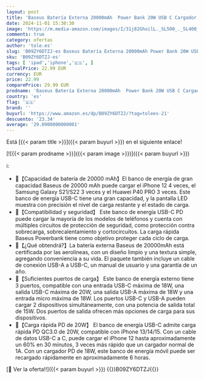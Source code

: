 ```yaml
---
layout: post
title: 'Baseus Batería Externa 20000mAh  Power Bank 20W USB C Cargador Móvil Portátil Carga Rapida 2 Ausgänge Kompatibel mit iPhone 11 12 13 14 15 Series Samsung Galaxy S21 S22 iPad Tablet Huawei Xiaomi OPPO'
date: 2024-11-01 15:30:30
image: 'https://m.media-amazon.com/images/I/31j82GhoilL._SL500_._SL400_.jpg'
comments: true
category: ofertas
author: 'tole.es'
slug: 'B09ZY6DTZJ-es Baseus Batería Externa 20000mAh Power Bank 20W USB C...'
sku: 'B09ZY6DTZJ-es'
tags: [ 'ipad','iphone','🇪🇸', ]
actualPrice: 22.99 EUR
currency: EUR
price: 22.99
comparePrice: 29.99 EUR
prodname: 'Baseus Batería Externa 20000mAh  Power Bank 20W USB C Cargador Móvil Portátil Carga Rapida 2 Ausgänge Kompatibel mit iPhone 11 12 13 14 15 Series Samsung Galaxy S21 S22 iPad Tablet Huawei Xiaomi OPPO'
country: 'es'
flag: '🇪🇸'
brand: ''
buyurl: 'https://www.amazon.es/dp/B09ZY6DTZJ/?tag=tolees-21'
descuento: '23.34'
average: '29.0900000000001'
---
```


Está [{{< param title >}}]({{< param buyurl >}}) en el siguiente enlace!

[![{{< param prodname >}}]({{< param image >}})]({{< param buyurl >}})

ℹ️:

- 🚀【Capacidad de batería de 20000 mAh】El banco de energía de gran capacidad Baseus de 20000 mAh puede cargar el iPhone 12 4 veces, el Samsung Galaxy S21/S22 3 veces y el Huawei P40 PRO 3 veces. Este banco de energía USB-C tiene una gran capacidad, y la pantalla LED muestra con precisión el nivel de carga restante y el estado de carga.
- 🚀【Compatibilidad y seguridad】 Este banco de energía USB-C PD puede cargar la mayoría de los modelos de teléfonos y cuenta con múltiples circuitos de protección de seguridad, como protección contra sobrecarga, sobrecalentamiento y cortocircuitos. La carga rápida Baseus Powerbank tiene como objetivo proteger cada ciclo de carga.
- 🚀【¿Qué obtendrá?】La batería externa Baseus de 20000mAh está certificada por las aerolíneas, con un diseño limpio y una textura simple, agregando conveniencia a su vida. El paquete también incluye un cable de conexión USB-A a USB-C, un manual de usuario y una garantía de un año.
- 🚀【Suficientes puertos de carga】 Este banco de energía externo tiene 3 puertos, compatible con una entrada USB-C máxima de 18W, una salida USB-C máxima de 20W, una salida USB-A máxima de 18W y una entrada micro máxima de 18W. Los puertos USB-C y USB-A pueden cargar 2 dispositivos simultáneamente, con una potencia de salida total de 15W. Dos puertos de salida ofrecen más opciones de carga para sus dispositivos.
- 🚀【Carga rápida PD de 20W】 El banco de energía USB-C admite carga rápida PD QC3.0 de 20W, compatible con iPhone 13/14/15. Con un cable de datos USB-C a C, puede cargar el iPhone 12 hasta aproximadamente un 60% en 30 minutos, 3 veces más rápido que un cargador normal de 1A. Con un cargador PD de 18W, este banco de energía móvil puede ser recargado rápidamente en aproximadamente 6 horas.

[🛒 Ver la oferta!!]({{< param buyurl >}})
{{<world>}}B09ZY6DTZJ{{</world>}}
